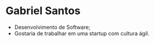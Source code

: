 # Gabriel Santos
* Desenvolvimento de Software;
* Gostaria de trabalhar em uma startup com cultura ágil.
